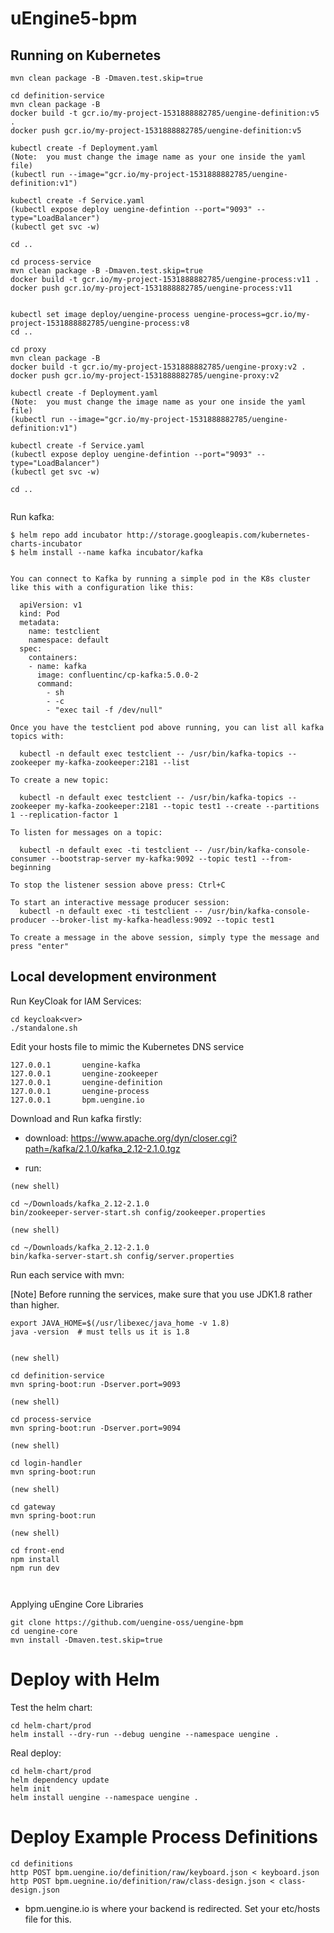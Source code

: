 # uEngine5-bpm

## Running on Kubernetes

```
mvn clean package -B -Dmaven.test.skip=true

cd definition-service
mvn clean package -B
docker build -t gcr.io/my-project-1531888882785/uengine-definition:v5 .
docker push gcr.io/my-project-1531888882785/uengine-definition:v5

kubectl create -f Deployment.yaml
(Note:  you must change the image name as your one inside the yaml file)
(kubectl run --image="gcr.io/my-project-1531888882785/uengine-definition:v1")

kubectl create -f Service.yaml
(kubectl expose deploy uengine-defintion --port="9093" --type="LoadBalancer")
(kubectl get svc -w)

cd ..

cd process-service
mvn clean package -B -Dmaven.test.skip=true
docker build -t gcr.io/my-project-1531888882785/uengine-process:v11 .
docker push gcr.io/my-project-1531888882785/uengine-process:v11


kubectl set image deploy/uengine-process uengine-process=gcr.io/my-project-1531888882785/uengine-process:v8
cd ..

cd proxy
mvn clean package -B
docker build -t gcr.io/my-project-1531888882785/uengine-proxy:v2 .
docker push gcr.io/my-project-1531888882785/uengine-proxy:v2

kubectl create -f Deployment.yaml
(Note:  you must change the image name as your one inside the yaml file)
(kubectl run --image="gcr.io/my-project-1531888882785/uengine-definition:v1")

kubectl create -f Service.yaml
(kubectl expose deploy uengine-defintion --port="9093" --type="LoadBalancer")
(kubectl get svc -w)

cd ..


```



Run kafka:
```
$ helm repo add incubator http://storage.googleapis.com/kubernetes-charts-incubator
$ helm install --name kafka incubator/kafka


You can connect to Kafka by running a simple pod in the K8s cluster like this with a configuration like this:

  apiVersion: v1
  kind: Pod
  metadata:
    name: testclient
    namespace: default
  spec:
    containers:
    - name: kafka
      image: confluentinc/cp-kafka:5.0.0-2
      command:
        - sh
        - -c
        - "exec tail -f /dev/null"

Once you have the testclient pod above running, you can list all kafka
topics with:

  kubectl -n default exec testclient -- /usr/bin/kafka-topics --zookeeper my-kafka-zookeeper:2181 --list

To create a new topic:

  kubectl -n default exec testclient -- /usr/bin/kafka-topics --zookeeper my-kafka-zookeeper:2181 --topic test1 --create --partitions 1 --replication-factor 1

To listen for messages on a topic:

  kubectl -n default exec -ti testclient -- /usr/bin/kafka-console-consumer --bootstrap-server my-kafka:9092 --topic test1 --from-beginning

To stop the listener session above press: Ctrl+C

To start an interactive message producer session:
  kubectl -n default exec -ti testclient -- /usr/bin/kafka-console-producer --broker-list my-kafka-headless:9092 --topic test1

To create a message in the above session, simply type the message and press "enter"

```



## Local development environment

Run KeyCloak for IAM Services:
```
cd keycloak<ver>
./standalone.sh
```


Edit your hosts file to mimic the Kubernetes DNS service
```
127.0.0.1       uengine-kafka
127.0.0.1       uengine-zookeeper
127.0.0.1       uengine-definition
127.0.0.1       uengine-process
127.0.0.1       bpm.uengine.io
```



Download and Run kafka firstly:

- download:  https://www.apache.org/dyn/closer.cgi?path=/kafka/2.1.0/kafka_2.12-2.1.0.tgz

- run:

```
(new shell)

cd ~/Downloads/kafka_2.12-2.1.0
bin/zookeeper-server-start.sh config/zookeeper.properties

(new shell)

cd ~/Downloads/kafka_2.12-2.1.0
bin/kafka-server-start.sh config/server.properties

```


Run each service with mvn:

[Note] Before running the services, make sure that you use JDK1.8 rather than higher.
```
export JAVA_HOME=$(/usr/libexec/java_home -v 1.8)
java -version  # must tells us it is 1.8
```

```

(new shell)

cd definition-service
mvn spring-boot:run -Dserver.port=9093

(new shell)

cd process-service
mvn spring-boot:run -Dserver.port=9094

(new shell)

cd login-handler
mvn spring-boot:run 

(new shell)

cd gateway
mvn spring-boot:run 

(new shell)

cd front-end
npm install
npm run dev



```

Applying uEngine Core Libraries
```
git clone https://github.com/uengine-oss/uengine-bpm
cd uengine-core
mvn install -Dmaven.test.skip=true

```



# Deploy with Helm

Test the helm chart:

```
cd helm-chart/prod
helm install --dry-run --debug uengine --namespace uengine .

```

Real deploy:
```
cd helm-chart/prod
helm dependency update
helm init
helm install uengine --namespace uengine .
```


# Deploy Example Process Definitions
```
cd definitions
http POST bpm.uengine.io/definition/raw/keyboard.json < keyboard.json
http POST bpm.uegnine.io/definition/raw/class-design.json < class-design.json
```
* bpm.uengine.io is where your backend is redirected. Set your etc/hosts file for this.
